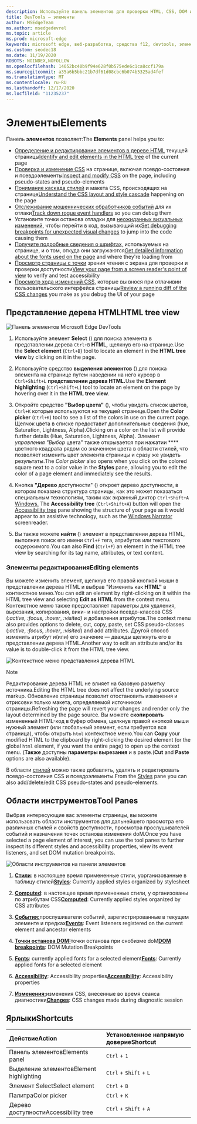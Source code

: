 ```yaml
---
description: Используйте панель элементов для проверки HTML, CSS, DOM и доступности страницы.
title: DevTools — элементы
author: MSEdgeTeam
ms.author: msedgedevrel
ms.topic: article
ms.prod: microsoft-edge
keywords: microsoft edge, веб-разработка, средства f12, devtools, элементы, html, css, точки останова dom, события, доступность
ms.custom: seodec18
ms.date: 11/19/2020
ROBOTS: NOINDEX,NOFOLLOW
ms.openlocfilehash: 14052bc40b9f94e628f0b575ede6c1ca8ccf179a
ms.sourcegitcommit: a35a6b5bbc21b7df61d08cbc6b074b5325ad4fef
ms.translationtype: MT
ms.contentlocale: ru-RU
ms.lasthandoff: 12/17/2020
ms.locfileid: "11235237"
---
```

# <span data-ttu-id="f5565-104">Элементы</span><span class="sxs-lookup"><span data-stu-id="f5565-104">Elements</span></span>

<span data-ttu-id="f5565-105">Панель **элементов** позволяет:</span><span class="sxs-lookup"><span data-stu-id="f5565-105">The **Elements** panel helps you to:</span></span>

* <span data-ttu-id="f5565-106">[Определение и редактирование элементов в дереве HTML](#html-tree-view) текущей страницы</span><span class="sxs-lookup"><span data-stu-id="f5565-106">[Identify and edit elements in the HTML tree](#html-tree-view) of the current page</span></span>
* <span data-ttu-id="f5565-107">[Проверка и изменение CSS](./elements/styles.md) на странице, включая псевдо-состояния и псевдоэлементы</span><span class="sxs-lookup"><span data-stu-id="f5565-107">[Inspect and modify CSS](./elements/styles.md) on the page, including pseudo-states and pseudo-elements</span></span>
* <span data-ttu-id="f5565-108">[Понимание каскада стилей](./elements/computed.md) и макета CSS, происходящих на странице</span><span class="sxs-lookup"><span data-stu-id="f5565-108">[Understand the CSS layout and style cascade](./elements/computed.md) happening on the page</span></span>
* <span data-ttu-id="f5565-109">[Отслеживание мошеннических обработчиков событий](./elements/events.md) для их отлаки</span><span class="sxs-lookup"><span data-stu-id="f5565-109">[Track down rogue event handlers](./elements/events.md) so you can debug them</span></span>
* <span data-ttu-id="f5565-110">Установите точки останова отладки для [неожиданных визуальных изменений,](./elements/dom-breakpoints.md) чтобы перейти в код, вызывающий их</span><span class="sxs-lookup"><span data-stu-id="f5565-110">[Set debugging breakpoints for unexpected visual changes](./elements/dom-breakpoints.md) to jump into the code causing them</span></span>
* <span data-ttu-id="f5565-111">[Получите подробные сведения о шрифтах,](./elements/fonts.md) используемых на странице, и о том, откуда они загружаются</span><span class="sxs-lookup"><span data-stu-id="f5565-111">[Get detailed information about the fonts used on the page](./elements/fonts.md) and where they're loading from</span></span>
* <span data-ttu-id="f5565-112">[Просмотр страницы с точки](./elements/accessibility.md) зрения чтения с экрана для проверки и проверки доступности</span><span class="sxs-lookup"><span data-stu-id="f5565-112">[View your page from a screen reader's point of view](./elements/accessibility.md) to verify and test accessibility</span></span> 
* <span data-ttu-id="f5565-113">[Просмотр хода изменений CSS,](./elements/changes.md) которые вы внося при отлачивии пользовательского интерфейса страницы</span><span class="sxs-lookup"><span data-stu-id="f5565-113">[Review a running diff of the CSS changes](./elements/changes.md) you make as you debug the UI of your page</span></span>

## <span data-ttu-id="f5565-114">Представление дерева HTML</span><span class="sxs-lookup"><span data-stu-id="f5565-114">HTML tree view</span></span>

![Панель элементов Microsoft Edge DevTools](./media/elements.png)

1. <span data-ttu-id="f5565-116">Используйте элемент **Select** () для поиска элемента в представлении дерева `Ctrl+B` **HTML,** щелкнув его на странице.</span><span class="sxs-lookup"><span data-stu-id="f5565-116">Use the **Select element** (`Ctrl+B`) tool to locate an element in the **HTML tree view** by clicking on it in the page.</span></span>

2. <span data-ttu-id="f5565-117">Используйте средство **выделения элементов** () для поиска элемента на странице путем наведении на него курсор в `Ctrl+Shift+L` **представлении дерева HTML.**</span><span class="sxs-lookup"><span data-stu-id="f5565-117">Use the **Element highlighting** (`Ctrl+Shift+L`) tool to locate an element on the page by hovering over it in the **HTML tree view**.</span></span>

3. <span data-ttu-id="f5565-118">Откройте средство **"Выбор цвета"** (), чтобы увидеть список цветов, `Ctrl+K` которые используются на текущей странице.</span><span class="sxs-lookup"><span data-stu-id="f5565-118">Open the **Color picker** (`Ctrl+K`) tool to see a list of the colors in use on the current page.</span></span> <span data-ttu-id="f5565-119">Щелчок цвета в списке предоставит дополнительные сведения (hue, Saturation, Lightness, Alpha).</span><span class="sxs-lookup"><span data-stu-id="f5565-119">Clicking on a color on the list will provide further details (Hue, Saturation, Lightness, Alpha).</span></span> <span data-ttu-id="f5565-120">Элемент *управления "Выбор* цвета" также открывается при нажатии \*\*\*\* цветного квадрата рядом со значением цвета в области стилей, что позволяет изменить цвет элемента страницы и сразу же увидеть результаты.</span><span class="sxs-lookup"><span data-stu-id="f5565-120">The *Color picker* also opens when you click on the colored square next to a color value in the **Styles** pane, allowing you to edit the color of a page element and immediately see the results.</span></span>

4. <span data-ttu-id="f5565-121">Кнопка **"Дерево** доступности" () откроет дерево доступности, в котором показана структура страницы, как это может показаться специальным технологиям, таким как экранный диктор `Ctrl+Shift+A` [Windows.](https://support.microsoft.com/help/22798/windows-10-narrator-get-started) [](./elements/accessibility.md)</span><span class="sxs-lookup"><span data-stu-id="f5565-121">The **Accessibility tree** (`Ctrl+Shift+A`) button will open the [Accessibility tree](./elements/accessibility.md) pane showing the structure of your page as it would appear to an assistive technology, such as the [Windows Narrator](https://support.microsoft.com/help/22798/windows-10-narrator-get-started) screenreader.</span></span>

5. <span data-ttu-id="f5565-122">Вы также можете **найти** () элемент в представлении дерева HTML, выполнив поиск его имени `Ctrl+F` тега, атрибутов или текстового содержимого.</span><span class="sxs-lookup"><span data-stu-id="f5565-122">You can also **Find** (`Ctrl+F`) an element in the HTML tree view by searching for its tag name, attributes, or text content.</span></span>

### <span data-ttu-id="f5565-123">Элементы редактирования</span><span class="sxs-lookup"><span data-stu-id="f5565-123">Editing elements</span></span>

<span data-ttu-id="f5565-124">Вы можете изменить элемент, щелкнув его правой кнопкой мыши в представлении дерева HTML и выбрав "Изменить как **HTML"** в контекстное меню.</span><span class="sxs-lookup"><span data-stu-id="f5565-124">You can edit an element by right-clicking on it within the HTML tree view and selecting **Edit as HTML** from the context menu.</span></span> <span data-ttu-id="f5565-125">Контекстное меню также предоставляет параметры для удаления, вырезания, копирования, вики- и настройки псевдо-классов CSS (*:active,* *:focus,* *:hover*, *:visited)* и добавления атрибутов.</span><span class="sxs-lookup"><span data-stu-id="f5565-125">The context menu also provides options to delete, cut, copy, paste, set CSS pseudo-classes (*:active*, *:focus*, *:hover*, *:visited*) and add attributes.</span></span> <span data-ttu-id="f5565-126">Другой способ изменить атрибут и(или) его значение — дважды щелкнуть его в представлении дерева HTML.</span><span class="sxs-lookup"><span data-stu-id="f5565-126">Another way to edit an attribute and/or its value is to double-click it from the HTML tree view.</span></span>

![Контекстное меню представления дерева HTML](./media/elements_html_tree_context.png)

> [!NOTE]
> <span data-ttu-id="f5565-128">Редактирование дерева HTML не влияет на базовую разметку источника.</span><span class="sxs-lookup"><span data-stu-id="f5565-128">Editing the HTML tree does not affect the underlying source markup.</span></span> <span data-ttu-id="f5565-129">Обновление страницы позволит отостановить изменения и отрисовки только макета, определяемой источником страницы.</span><span class="sxs-lookup"><span data-stu-id="f5565-129">Refreshing the page will revert your changes and render only the layout determined by the page source.</span></span> <span data-ttu-id="f5565-130">Вы можете **скопировать** измененный HTML-код в буфер обмена, щелкнув правой кнопкой мыши нужный элемент (или глобальный элемент, если требуется вся страница), чтобы открыть `html` контекстное меню.</span><span class="sxs-lookup"><span data-stu-id="f5565-130">You can **Copy** your modified HTML to the clipboard by right-clicking the desired element (or the global `html` element, if you want the entire page) to open up the context menu.</span></span> <span data-ttu-id="f5565-131">(**Также** доступны **параметры вырезания** и в paste.</span><span class="sxs-lookup"><span data-stu-id="f5565-131">(**Cut** and **Paste** options are also available).</span></span>

<span data-ttu-id="f5565-132">В области [стилей](./elements/styles.md) можно также добавлять, удалять и редактировать псевдо-состояния CSS и псевдоэлементы.</span><span class="sxs-lookup"><span data-stu-id="f5565-132">From the [Styles](./elements/styles.md) pane you can also add/delete/edit CSS pseudo-states and pseudo-elements.</span></span>

## <span data-ttu-id="f5565-133">Области инструментов</span><span class="sxs-lookup"><span data-stu-id="f5565-133">Tool Panes</span></span>

<span data-ttu-id="f5565-134">Выбрав интересующие вас элементы страницы, вы можете использовать области инструментов для дальнейшего просмотра его различных стилей и свойств доступности, просмотра прослушивателей событий и назначения точек останова изменения doM.</span><span class="sxs-lookup"><span data-stu-id="f5565-134">Once you have selected a page element of interest, you can use the tool panes to further inspect its different styles and accessibility properties, view its event listeners, and set DOM mutation breakpoints.</span></span>

![Области инструментов на панели элементов](./media/elements_toolpanes.png)

1. <span data-ttu-id="f5565-136">[**Стили**](./elements/styles.md): в настоящее время примененные стили, уорганизованные в таблицу стилей</span><span class="sxs-lookup"><span data-stu-id="f5565-136">[**Styles**](./elements/styles.md): Currently applied styles organized by stylesheet</span></span>

2. <span data-ttu-id="f5565-137">[**Computed**](./elements/computed.md): в настоящее время примененные стили, у организованы по атрибутам CSS</span><span class="sxs-lookup"><span data-stu-id="f5565-137">[**Computed**](./elements/computed.md): Currently applied styles organized by CSS attributes</span></span>

3. <span data-ttu-id="f5565-138">[**События:**](./elements/events.md)прослушиватели событий, зарегистрированные в текущем элементе и предках</span><span class="sxs-lookup"><span data-stu-id="f5565-138">[**Events**](./elements/events.md): Event listeners registered on the current element and ancestor elements</span></span>

4. <span data-ttu-id="f5565-139">[**Точки останова DOM:**](./elements/dom-breakpoints.md)точки останова при снобизме doM</span><span class="sxs-lookup"><span data-stu-id="f5565-139">[**DOM breakpoints**](./elements/dom-breakpoints.md): DOM Mutation Breakpoints</span></span> 

5. <span data-ttu-id="f5565-140">[**Fonts**](./elements/fonts.md): currently applied fonts for a selected element</span><span class="sxs-lookup"><span data-stu-id="f5565-140">[**Fonts**](./elements/fonts.md): Currently applied fonts for a selected element</span></span>

6. <span data-ttu-id="f5565-141">[**Accessibility**](./elements/accessibility.md): Accessibility properties</span><span class="sxs-lookup"><span data-stu-id="f5565-141">[**Accessibility**](./elements/accessibility.md):  Accessibility properties</span></span>

7. <span data-ttu-id="f5565-142">[**Изменения:**](./elements/changes.md)изменения CSS, внесенные во время сеанса диагностики</span><span class="sxs-lookup"><span data-stu-id="f5565-142">[**Changes**](./elements/changes.md): CSS changes made during diagnostic session</span></span>  

## <span data-ttu-id="f5565-143">Ярлыки</span><span class="sxs-lookup"><span data-stu-id="f5565-143">Shortcuts</span></span>

| <span data-ttu-id="f5565-144">Действие</span><span class="sxs-lookup"><span data-stu-id="f5565-144">Action</span></span>               | <span data-ttu-id="f5565-145">Установленное напрямую доверие</span><span class="sxs-lookup"><span data-stu-id="f5565-145">Shortcut</span></span>               |
|:---------------------|:-----------------------|
| <span data-ttu-id="f5565-146">Панель элементов</span><span class="sxs-lookup"><span data-stu-id="f5565-146">Elements panel</span></span>       | `Ctrl` + `1`           |
| <span data-ttu-id="f5565-147">Выделение элементов</span><span class="sxs-lookup"><span data-stu-id="f5565-147">Element highlighting</span></span> | `Ctrl` + `Shift` + `L` |
| <span data-ttu-id="f5565-148">Элемент Select</span><span class="sxs-lookup"><span data-stu-id="f5565-148">Select element</span></span>       | `Ctrl` + `B`           |
| <span data-ttu-id="f5565-149">Палитра</span><span class="sxs-lookup"><span data-stu-id="f5565-149">Color picker</span></span>         | `Ctrl` + `K`           |
| <span data-ttu-id="f5565-150">Дерево доступности</span><span class="sxs-lookup"><span data-stu-id="f5565-150">Accessibility tree</span></span>   | `Ctrl` + `Shift` + `A` |
